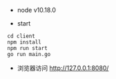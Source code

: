 - node v10.18.0

- start
```
cd client
npm install
npm run start
go run main.go
```


- 浏览器访问 http://127.0.0.1:8080/

 